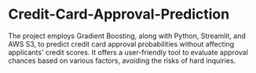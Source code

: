 # Credit-Card-Approval-Prediction
The project employs Gradient Boosting, along with Python, Streamlit, and AWS S3, to predict credit card approval probabilities without affecting applicants' credit scores. It offers a user-friendly tool to evaluate approval chances based on various factors, avoiding the risks of hard inquiries. 
